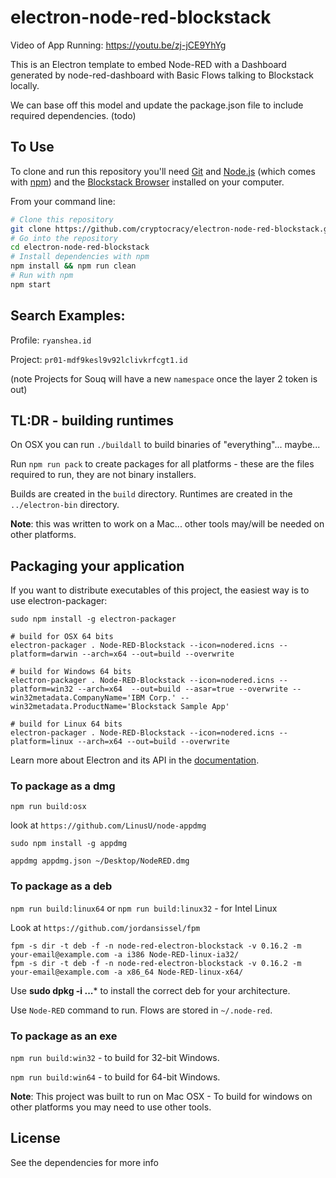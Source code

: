 # electron-node-red-blockstack

Video of App Running: https://youtu.be/zj-jCE9YhYg

This is an Electron template to embed Node-RED with a Dashboard generated by node-red-dashboard with Basic Flows talking to Blockstack locally.

We can base off this model and update the package.json file to include required dependencies. (todo)

## To Use

To clone and run this repository you'll need [Git](https://git-scm.com) and [Node.js](https://nodejs.org/en/download/) (which comes with [npm](http://npmjs.com)) and the [Blockstack Browser](https://github.com/blockstack/blockstack-browser/releases) installed on your computer. 


From your command line:

```bash
# Clone this repository
git clone https://github.com/cryptocracy/electron-node-red-blockstack.git
# Go into the repository
cd electron-node-red-blockstack
# Install dependencies with npm
npm install && npm run clean
# Run with npm
npm start
```

## Search Examples:
Profile: `ryanshea.id`

Project: `pr01-mdf9kesl9v92lclivkrfcgt1.id`  

(note Projects for Souq will have a new `namespace` once the layer 2 token is out)

## TL:DR - building runtimes

On OSX you can run `./buildall` to build binaries of "everything"... maybe...

Run `npm run pack` to create packages for all platforms - these are the files required to run, they are not binary installers.

Builds are created in the `build` directory. Runtimes are created in the `../electron-bin` directory.

**Note**: this was written to work on a Mac... other tools may/will be needed on other platforms.

## Packaging your application

If you want to distribute executables of this project, the easiest way is to use electron-packager:

```
sudo npm install -g electron-packager

# build for OSX 64 bits
electron-packager . Node-RED-Blockstack --icon=nodered.icns --platform=darwin --arch=x64 --out=build --overwrite

# build for Windows 64 bits
electron-packager . Node-RED-Blockstack --icon=nodered.icns --platform=win32 --arch=x64  --out=build --asar=true --overwrite --win32metadata.CompanyName='IBM Corp.' --win32metadata.ProductName='Blockstack Sample App'

# build for Linux 64 bits
electron-packager . Node-RED-Blockstack --icon=nodered.icns --platform=linux --arch=x64 --out=build --overwrite
```

Learn more about Electron and its API in the [documentation](http://electron.atom.io/docs/latest).


### To package as a dmg

`npm run build:osx`

look at `https://github.com/LinusU/node-appdmg`

    sudo npm install -g appdmg

    appdmg appdmg.json ~/Desktop/NodeRED.dmg


### To package as a deb

`npm run build:linux64` or `npm run build:linux32` - for Intel Linux

Look at `https://github.com/jordansissel/fpm`

    fpm -s dir -t deb -f -n node-red-electron-blockstack -v 0.16.2 -m your-email@example.com -a i386 Node-RED-linux-ia32/
    fpm -s dir -t deb -f -n node-red-electron-blockstack -v 0.16.2 -m your-email@example.com -a x86_64 Node-RED-linux-x64/

Use **sudo dpkg -i ...*** to install the correct deb for your architecture.

Use `Node-RED` command to run. Flows are stored in `~/.node-red`.


### To package as an exe

`npm run build:win32` - to build for 32-bit Windows.

`npm run build:win64` - to build for 64-bit Windows.

**Note**: This project was built to run on Mac OSX - To build for windows on other platforms you may need to use other tools.


## License 
See the dependencies for more info


